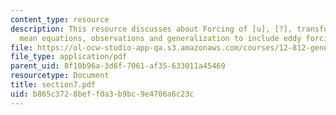 ```yaml
---
content_type: resource
description: This resource discusses about Forcing of [u], [?], transformed eulerian
  mean equations, observations and generalization to include eddy forcing of condensation.
file: https://ol-ocw-studio-app-qa.s3.amazonaws.com/courses/12-812-general-circulation-of-the-earths-atmosphere-fall-2005/b865c3728beff0a3b9bc9e4706a6c23c_section7.pdf
file_type: application/pdf
parent_uid: 8f10b96a-3d6f-7061-af35-633011a45469
resourcetype: Document
title: section7.pdf
uid: b865c372-8bef-f0a3-b9bc-9e4706a6c23c
---
```

